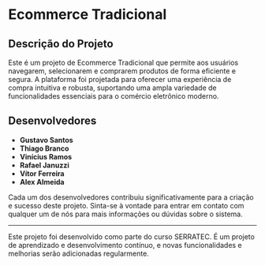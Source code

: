 
# Ecommerce Tradicional
## Descrição do Projeto
Este é um projeto de Ecommerce Tradicional que permite aos usuários navegarem, selecionarem e comprarem produtos de forma eficiente e segura. A plataforma foi projetada para oferecer uma experiência de compra intuitiva e robusta, suportando uma ampla variedade de funcionalidades essenciais para o comércio eletrônico moderno.

## Desenvolvedores
- **Gustavo Santos**
- **Thiago Branco**
- **Vinícius Ramos**
- **Rafael Januzzi**
- **Vítor Ferreira**
- **Alex Almeida**

Cada um dos desenvolvedores contribuiu significativamente para a criação e sucesso deste projeto. Sinta-se à vontade para entrar em contato com qualquer um de nós para mais informações ou dúvidas sobre o sistema.

---

Este projeto foi desenvolvido como parte do curso SERRATEC. É um projeto de aprendizado e desenvolvimento contínuo, e novas funcionalidades e melhorias serão adicionadas regularmente.
